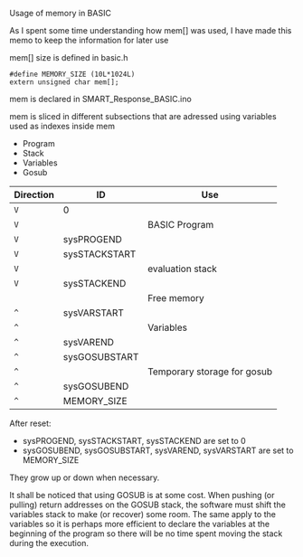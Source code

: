 Usage of memory in BASIC

As I spent some time understanding how mem[] was used, I have made this memo to keep the information for later use

mem[] size is defined in basic.h
```
#define MEMORY_SIZE	(10L*1024L)
extern unsigned char mem[];
```
mem is declared in SMART_Response_BASIC.ino

mem is sliced in different subsections that are adressed using variables used as indexes inside mem
* Program
* Stack
* Variables
* Gosub

|Direction|ID| Use |
|------|-----|----|
| ` V ` |  0 | |
| ` V ` |    | BASIC Program |
| ` V ` | sysPROGEND | |
| ` V ` |sysSTACKSTART | |
| ` V ` |  | evaluation stack |
| ` V ` | sysSTACKEND  |  
|       |  | Free memory |
| ` ^ ` |sysVARSTART | |
| ` ^ ` |   | Variables |
| ` ^ ` | sysVAREND | |
| ` ^ ` | sysGOSUBSTART |
| ` ^ ` |   |  Temporary storage for gosub|
| ` ^ ` | sysGOSUBEND | |
| ` ^ ` | MEMORY_SIZE | |

After reset:
* sysPROGEND, sysSTACKSTART, sysSTACKEND are set to 0
* sysGOSUBEND, sysGOSUBSTART, sysVAREND, sysVARSTART are set to MEMORY_SIZE

They grow up or down when necessary.

It shall be noticed that using GOSUB is at some cost. When pushing (or pulling) return addresses on the GOSUB stack, the software must shift the variables stack to make (or recover) some room. The same apply to the variables so it is perhaps more efficient to declare the variables at the beginning of the program so there will be no time spent moving the stack during the execution.
